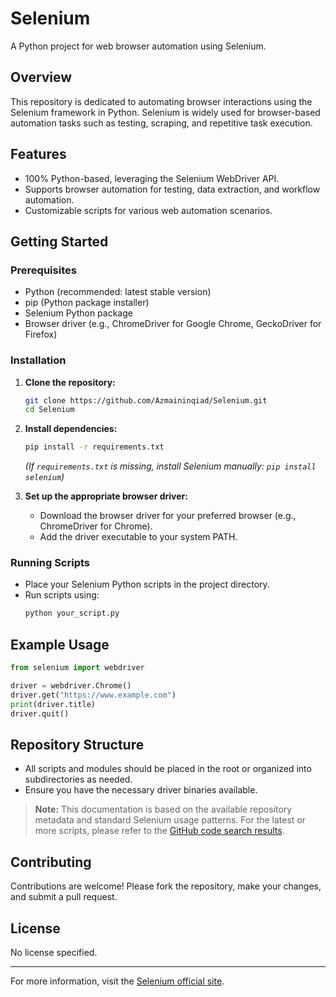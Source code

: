 # Selenium

A Python project for web browser automation using Selenium.

## Overview

This repository is dedicated to automating browser interactions using the Selenium framework in Python. Selenium is widely used for browser-based automation tasks such as testing, scraping, and repetitive task execution.

## Features

- 100% Python-based, leveraging the Selenium WebDriver API.
- Supports browser automation for testing, data extraction, and workflow automation.
- Customizable scripts for various web automation scenarios.

## Getting Started

### Prerequisites

- Python (recommended: latest stable version)
- pip (Python package installer)
- Selenium Python package
- Browser driver (e.g., ChromeDriver for Google Chrome, GeckoDriver for Firefox)

### Installation

1. **Clone the repository:**
   ```sh
   git clone https://github.com/Azmaininqiad/Selenium.git
   cd Selenium
   ```

2. **Install dependencies:**
   ```sh
   pip install -r requirements.txt
   ```
   *(If `requirements.txt` is missing, install Selenium manually: `pip install selenium`)*

3. **Set up the appropriate browser driver:**
   - Download the browser driver for your preferred browser (e.g., ChromeDriver for Chrome).
   - Add the driver executable to your system PATH.

### Running Scripts

- Place your Selenium Python scripts in the project directory.
- Run scripts using:
  ```sh
  python your_script.py
  ```

## Example Usage

```python
from selenium import webdriver

driver = webdriver.Chrome()
driver.get("https://www.example.com")
print(driver.title)
driver.quit()
```

## Repository Structure

- All scripts and modules should be placed in the root or organized into subdirectories as needed.
- Ensure you have the necessary driver binaries available.

> **Note:** This documentation is based on the available repository metadata and standard Selenium usage patterns. For the latest or more scripts, please refer to the [GitHub code search results](https://github.com/Azmaininqiad/Selenium/search).

## Contributing

Contributions are welcome! Please fork the repository, make your changes, and submit a pull request.

## License

No license specified.

---

For more information, visit the [Selenium official site](https://www.selenium.dev/).
